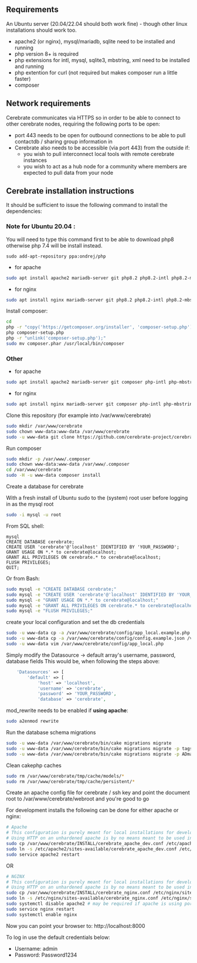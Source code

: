 ## Requirements

An Ubuntu server (20.04/22.04 should both work fine) - though other linux installations should work too.

- apache2 (or nginx), mysql/mariadb, sqlite need to be installed and running
- php version 8+ is required
- php extensions for intl, mysql, sqlite3, mbstring, xml need to be installed and running
- php extention for curl (not required but makes composer run a little faster)
- composer

## Network requirements

Cerebrate communicates via HTTPS so in order to be able to connect to other cerebrate nodes, requiring the following ports to be open:
- port 443 needs to be open for outbound connections to be able to pull contactdb / sharing group information in
- Cerebrate also needs to be accessible (via port 443) from the outside if:
    - you wish to pull interconnect local tools with remote cerebrate instances
    - you wish to act as a hub node for a community where members are expected to pull data from your node


## Cerebrate installation instructions

It should be sufficient to issue the following command to install the dependencies:

### Note for Ubuntu 20.04 :

You will need to type this command first to be able to download php8 otherwise php 7.4 will be install instead.

~~~
sudo add-apt-repository ppa:ondrej/php
~~~

- for apache

```bash
sudo apt install apache2 mariadb-server git php8.2 php8.2-intl php8.2-mbstring php8.2-dom php8.2-xml unzip php8.2-ldap php8.2-sqlite3 php8.2-curl sqlite libapache2-mod-php php8.2-mysql
```

- for nginx

```bash
sudo apt install nginx mariadb-server git php8.2 php8.2-intl php8.2-mbstring php8.2-dom php8.2-xml unzip php8.2-ldap php8.2-sqlite3 php8.2-curl sqlite php8.2-mysql
```



Install composer:

~~~bash
cd
php -r "copy('https://getcomposer.org/installer', 'composer-setup.php');"
php composer-setup.php
php -r "unlink('composer-setup.php');"
sudo mv composer.phar /usr/local/bin/composer
~~~

### Other

- for apache

```bash
sudo apt install apache2 mariadb-server git composer php-intl php-mbstring php-dom php-xml unzip php-ldap php-sqlite3 php-curl sqlite libapache2-mod-php php-mysql
```

- for nginx
```bash
sudo apt install nginx mariadb-server git composer php-intl php-mbstring php-dom php-xml unzip php-ldap php-sqlite3 sqlite php-fpm php-curl php-mysql
```



Clone this repository (for example into /var/www/cerebrate)

```bash
sudo mkdir /var/www/cerebrate
sudo chown www-data:www-data /var/www/cerebrate
sudo -u www-data git clone https://github.com/cerebrate-project/cerebrate.git /var/www/cerebrate
```

Run composer

```bash
sudo mkdir -p /var/www/.composer
sudo chown www-data:www-data /var/www/.composer
cd /var/www/cerebrate
sudo -H -u www-data composer install
```

Create a database for cerebrate

With a fresh install of Ubuntu sudo to the (system) root user before logging in as the mysql root
```Bash
sudo -i mysql -u root
```

From SQL shell:
```mysql
mysql
CREATE DATABASE cerebrate;
CREATE USER 'cerebrate'@'localhost' IDENTIFIED BY 'YOUR_PASSWORD';
GRANT USAGE ON *.* to cerebrate@localhost;
GRANT ALL PRIVILEGES ON cerebrate.* to cerebrate@localhost;
FLUSH PRIVILEGES;
QUIT;
```

Or from Bash:
```bash
sudo mysql -e "CREATE DATABASE cerebrate;"
sudo mysql -e "CREATE USER 'cerebrate'@'localhost' IDENTIFIED BY 'YOUR_PASSWORD';"
sudo mysql -e "GRANT USAGE ON *.* to cerebrate@localhost;"
sudo mysql -e "GRANT ALL PRIVILEGES ON cerebrate.* to cerebrate@localhost;"
sudo mysql -e "FLUSH PRIVILEGES;"
```

create your local configuration and set the db credentials

```bash
sudo -u www-data cp -a /var/www/cerebrate/config/app_local.example.php /var/www/cerebrate/config/app_local.php
sudo -u www-data cp -a /var/www/cerebrate/config/config.example.json /var/www/cerebrate/config/config.json
sudo -u www-data vim /var/www/cerebrate/config/app_local.php
```

Simply modify the Datasource -> default array's username, password, database fields
This would be, when following the steps above:

```php
    'Datasources' => [
        'default' => [
            'host' => 'localhost',
            'username' => 'cerebrate',
            'password' => 'YOUR_PASSWORD',
            'database' => 'cerebrate',
```

mod_rewrite needs to be enabled if __using apache__:

```bash
sudo a2enmod rewrite
```

Run the database schema migrations

```bash
sudo -u www-data /var/www/cerebrate/bin/cake migrations migrate
sudo -u www-data /var/www/cerebrate/bin/cake migrations migrate -p tags
sudo -u www-data /var/www/cerebrate/bin/cake migrations migrate -p ADmad/SocialAuth
```

Clean cakephp caches
```bash
sudo rm /var/www/cerebrate/tmp/cache/models/*
sudo rm /var/www/cerebrate/tmp/cache/persistent/*
```

Create an apache config file for cerebrate / ssh key and point the document root to /var/www/cerebrate/webroot and you're good to go

For development installs the following can be done for either apache or nginx:

```bash
# Apache
# This configuration is purely meant for local installations for development / testing
# Using HTTP on an unhardened apache is by no means meant to be used in any production environment
sudo cp /var/www/cerebrate/INSTALL/cerebrate_apache_dev.conf /etc/apache2/sites-available/
sudo ln -s /etc/apache2/sites-available/cerebrate_apache_dev.conf /etc/apache2/sites-enabled/
sudo service apache2 restart
```

OR

```bash
# NGINX
# This configuration is purely meant for local installations for development / testing
# Using HTTP on an unhardened apache is by no means meant to be used in any production environment
sudo cp /var/www/cerebrate/INSTALL/cerebrate_nginx.conf /etc/nginx/sites-available/
sudo ln -s /etc/nginx/sites-available/cerebrate_nginx.conf /etc/nginx/sites-enabled/
sudo systemctl disable apache2 # may be required if apache is using port
sudo service nginx restart
sudo systemctl enable nginx

```

Now you can point your browser to: http://localhost:8000

To log in use the default credentials below:

- Username: admin
- Password: Password1234
